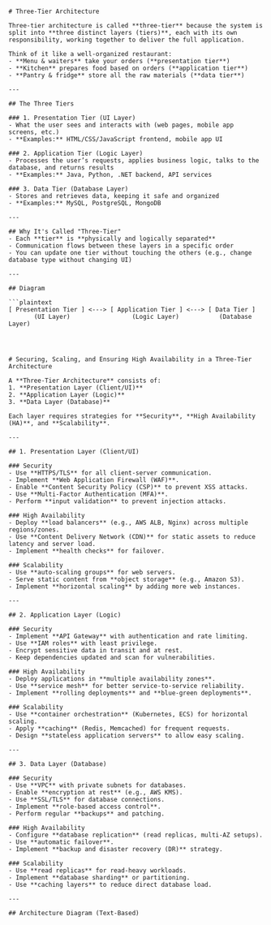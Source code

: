 

```

# Three-Tier Architecture

Three-tier architecture is called **three-tier** because the system is split into **three distinct layers (tiers)**, each with its own responsibility, working together to deliver the full application.

Think of it like a well-organized restaurant:
- **Menu & waiters** take your orders (**presentation tier**)
- **Kitchen** prepares food based on orders (**application tier**)
- **Pantry & fridge** store all the raw materials (**data tier**)

---

## The Three Tiers

### 1. Presentation Tier (UI Layer)
- What the user sees and interacts with (web pages, mobile app screens, etc.)
- **Examples:** HTML/CSS/JavaScript frontend, mobile app UI

### 2. Application Tier (Logic Layer)
- Processes the user’s requests, applies business logic, talks to the database, and returns results
- **Examples:** Java, Python, .NET backend, API services

### 3. Data Tier (Database Layer)
- Stores and retrieves data, keeping it safe and organized
- **Examples:** MySQL, PostgreSQL, MongoDB

---

## Why It's Called "Three-Tier"
- Each **tier** is **physically and logically separated**
- Communication flows between these layers in a specific order
- You can update one tier without touching the others (e.g., change database type without changing UI)

---

## Diagram

```plaintext
[ Presentation Tier ] <---> [ Application Tier ] <---> [ Data Tier ]
       (UI Layer)                 (Logic Layer)           (Database Layer)




# Securing, Scaling, and Ensuring High Availability in a Three-Tier Architecture

A **Three-Tier Architecture** consists of:
1. **Presentation Layer (Client/UI)**
2. **Application Layer (Logic)**
3. **Data Layer (Database)**

Each layer requires strategies for **Security**, **High Availability (HA)**, and **Scalability**.

---

## 1. Presentation Layer (Client/UI)

### Security
- Use **HTTPS/TLS** for all client-server communication.
- Implement **Web Application Firewall (WAF)**.
- Enable **Content Security Policy (CSP)** to prevent XSS attacks.
- Use **Multi-Factor Authentication (MFA)**.
- Perform **input validation** to prevent injection attacks.

### High Availability
- Deploy **load balancers** (e.g., AWS ALB, Nginx) across multiple regions/zones.
- Use **Content Delivery Network (CDN)** for static assets to reduce latency and server load.
- Implement **health checks** for failover.

### Scalability
- Use **auto-scaling groups** for web servers.
- Serve static content from **object storage** (e.g., Amazon S3).
- Implement **horizontal scaling** by adding more web instances.

---

## 2. Application Layer (Logic)

### Security
- Implement **API Gateway** with authentication and rate limiting.
- Use **IAM roles** with least privilege.
- Encrypt sensitive data in transit and at rest.
- Keep dependencies updated and scan for vulnerabilities.

### High Availability
- Deploy applications in **multiple availability zones**.
- Use **service mesh** for better service-to-service reliability.
- Implement **rolling deployments** and **blue-green deployments**.

### Scalability
- Use **container orchestration** (Kubernetes, ECS) for horizontal scaling.
- Apply **caching** (Redis, Memcached) for frequent requests.
- Design **stateless application servers** to allow easy scaling.

---

## 3. Data Layer (Database)

### Security
- Use **VPC** with private subnets for databases.
- Enable **encryption at rest** (e.g., AWS KMS).
- Use **SSL/TLS** for database connections.
- Implement **role-based access control**.
- Perform regular **backups** and patching.

### High Availability
- Configure **database replication** (read replicas, multi-AZ setups).
- Use **automatic failover**.
- Implement **backup and disaster recovery (DR)** strategy.

### Scalability
- Use **read replicas** for read-heavy workloads.
- Implement **database sharding** or partitioning.
- Use **caching layers** to reduce direct database load.

---

## Architecture Diagram (Text-Based)











```
